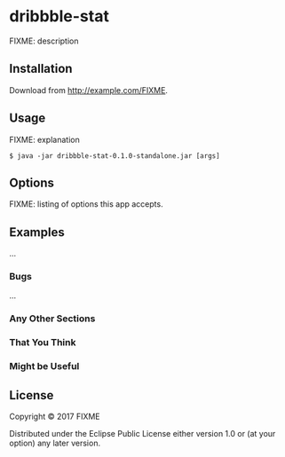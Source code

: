 # dribbble-stat

FIXME: description

## Installation

Download from http://example.com/FIXME.

## Usage

FIXME: explanation

    $ java -jar dribbble-stat-0.1.0-standalone.jar [args]

## Options

FIXME: listing of options this app accepts.

## Examples

...

### Bugs

...

### Any Other Sections
### That You Think
### Might be Useful

## License

Copyright © 2017 FIXME

Distributed under the Eclipse Public License either version 1.0 or (at
your option) any later version.

